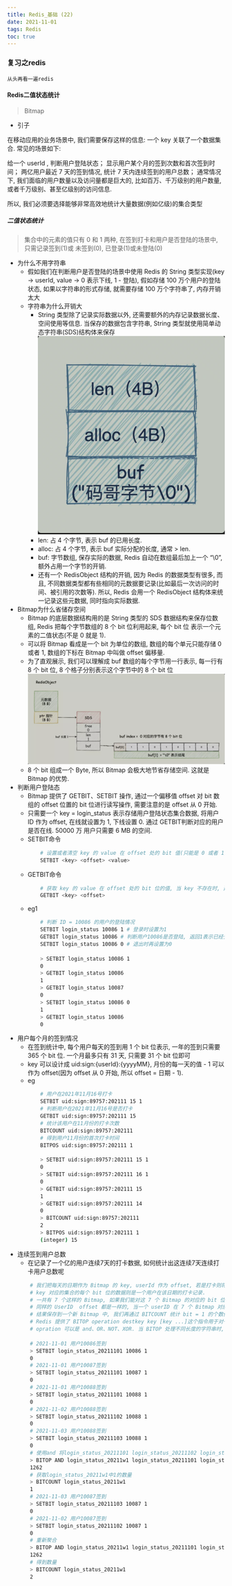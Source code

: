 ```yaml
---
title: Redis_基础 (22)
date: 2021-11-01
tags: Redis
toc: true
---
```


### 复习之redis
    从头再看一遍redis

<!-- more -->

#### Redis二值状态统计
> Bitmap
- 引子

在移动应用的业务场景中, 我们需要保存这样的信息: 一个 key 关联了一个数据集合. 
常见的场景如下: 

给一个 userId , 判断用户登陆状态；
显示用户某个月的签到次数和首次签到时间；
两亿用户最近 7 天的签到情况, 统计 7 天内连续签到的用户总数；
通常情况下, 我们面临的用户数量以及访问量都是巨大的, 比如百万、千万级别的用户数量, 或者千万级别、甚至亿级别的访问信息. 

所以, 我们必须要选择能够非常高效地统计大量数据(例如亿级)的集合类型

##### 二值状态统计
> 集合中的元素的值只有 0 和 1 两种, 在签到打卡和用户是否登陆的场景中, 只需记录签到(1)或 未签到(0), 已登录(1)或未登陆(0)
- 为什么不用字符串
    * 假如我们在判断用户是否登陆的场景中使用 Redis 的 String 类型实现(key -> userId, value -> 0 表示下线, 1 - 登陆), 假如存储 100 万个用户的登陆状态, 如果以字符串的形式存储, 就需要存储 100 万个字符串了, 内存开销太大
    * 字符串为什么开销大
        * String 类型除了记录实际数据以外, 还需要额外的内存记录数据长度、空间使用等信息. 当保存的数据包含字符串, String 类型就使用简单动态字符串(SDS)结构体来保存
        ![redis 字符串](/img/20211101_1.png)
        * len: 占 4 个字节, 表示 buf 的已用长度. 
        * alloc: 占 4 个字节, 表示 buf 实际分配的长度, 通常 > len. 
        * buf: 字节数组, 保存实际的数据, Redis 自动在数组最后加上一个 “\0”, 额外占用一个字节的开销. 
        * 还有一个 RedisObject 结构的开销, 因为 Redis 的数据类型有很多, 而且, 不同数据类型都有些相同的元数据要记录(比如最后一次访问的时间、被引用的次数等). 所以, Redis 会用一个 RedisObject 结构体来统一记录这些元数据, 同时指向实际数据. 
- Bitmap为什么省储存空间
    * Bitmap 的底层数据结构用的是 String 类型的 SDS 数据结构来保存位数组, Redis 把每个字节数组的 8 个 bit 位利用起来, 每个 bit 位 表示一个元素的二值状态(不是 0 就是 1). 
    * 可以将 Bitmap 看成是一个 bit 为单位的数组, 数组的每个单元只能存储 0 或者 1, 数组的下标在 Bitmap 中叫做 offset 偏移量. 
    * 为了直观展示, 我们可以理解成 buf 数组的每个字节用一行表示, 每一行有 8 个 bit 位, 8 个格子分别表示这个字节中的 8 个 bit 位
    ![Bitmap](/img/20211101_2.png)
    * 8 个 bit 组成一个 Byte, 所以 Bitmap 会极大地节省存储空间.  这就是 Bitmap 的优势. 
- 判断用户登陆态
    * Bitmap 提供了 GETBIT、SETBIT 操作, 通过一个偏移值 offset 对 bit 数组的 offset 位置的 bit 位进行读写操作, 需要注意的是 offset 从 0 开始. 
    * 只需要一个 key = login_status 表示存储用户登陆状态集合数据,  将用户 ID 作为 offset, 在线就设置为 1, 下线设置 0. 通过 GETBIT判断对应的用户是否在线. 50000 万 用户只需要 6 MB 的空间. 
    * SETBIT命令
        ```bash
            # 设置或者清空 key 的 value 在 offset 处的 bit 值(只能是 0 或者 1)
            SETBIT <key> <offset> <value>
        ```
    * GETBIT命令
        ```bash
            # 获取 key 的 value 在 offset 处的 bit 位的值, 当 key 不存在时, 返回 0
            GETBIT <key> <offset>
        ```
    * eg1
        ```bash
            # 判断 ID = 10086 的用户的登陆情况
            SETBIT login_status 10086 1 # 登录时设置为1
            GETBIT login_status 10086 # 判断用户10086是否登陆, 返回1表示已经登录
            SETBIT login_status 10086 0 # 退出时再设置为0

            > SETBIT login_status 10086 1
            0
            > GETBIT login_status 10086
            1
            > GETBIT login_status 10087
            0
            > SETBIT login_status 10086 0
            1
            > GETBIT login_status 10086
            0
        ```
- 用户每个月的签到情况
    * 在签到统计中, 每个用户每天的签到用 1 个 bit 位表示, 一年的签到只需要 365 个 bit 位. 一个月最多只有 31 天, 只需要 31 个 bit 位即可
    * key 可以设计成 uid:sign:{userId}:{yyyyMM}, 月份的每一天的值 - 1 可以作为 offset(因为 offset 从 0 开始, 所以 offset = 日期 - 1). 
    * eg
        ```bash
            # 用户在2021年11月16号打卡
            SETBIT uid:sign:89757:202111 15 1
            # 判断用户在2021年11月16号是否打卡
            GETBIT uid:sign:89757:202111 15
            # 统计该用户在11月份的打卡次数
            BITCOUNT uid:sign:89757:202111
            # 得到用户11月份的首次打卡时间
            BITPOS uid:sign:89757:202111 1

            > SETBIT uid:sign:89757:202111 15 1
            0
            > SETBIT uid:sign:89757:202111 16 1
            0
            > GETBIT uid:sign:89757:202111 15
            1
            > GETBIT uid:sign:89757:202111 14
            0
            > BITCOUNT uid:sign:89757:202111
            2
            > BITPOS uid:sign:89757:202111 1
            (integer) 15
        ```
- 连续签到用户总数
    * 在记录了一个亿的用户连续7天的打卡数据, 如何统计出这连续7天连续打卡用户总数呢
    ```bash
        # 我们把每天的日期作为 Bitmap 的 key, userId 作为 offset, 若是打卡则将 offset 位置的 bit 设置成 1
        # key 对应的集合的每个 bit 位的数据则是一个用户在该日期的打卡记录. 
        # 一共有 7 个这样的 Bitmap, 如果我们能对这 7 个 Bitmap 的对应的 bit 位做 『与』运算. 
        # 同样的 UserID  offset 都是一样的, 当一个 userID 在 7 个 Bitmap 对应对应的 offset 位置的 bit = 1 就说明该用户 7 天连续打卡. 
        # 结果保存到一个新 Bitmap 中, 我们再通过 BITCOUNT 统计 bit = 1 的个数便得到了连续打卡 7 天的用户总数了. 
        # Redis 提供了 BITOP operation destkey key [key ...]这个指令用于对一个或者多个 键 = key 的 Bitmap 进行位元操作. 
        # opration 可以是 and、OR、NOT、XOR. 当 BITOP 处理不同长度的字符串时, 较短的那个字符串所缺少的部分会被看作 0 . 空的 key 也被看作是包含 0 的字符串序列

        # 2021-11-01 用户10086签到 
        > SETBIT login_status_20211101 10086 1
        0
        # 2021-11-01 用户10087签到 
        > SETBIT login_status_20211101 10087 1
        0
        # 2021-11-01 用户10088签到 
        > SETBIT login_status_20211101 10088 1
        0
        # 2021-11-02 用户10088签到 
        > SETBIT login_status_20211102 10088 1
        0
        # 2021-11-03 用户10088签到
        > SETBIT login_status_20211103 10088 1
        0
        # 使用and 将login_status_20211101 login_status_20211102 login_status_20211103中都为1的数据聚合到login_status_20211w1中
        > BITOP AND login_status_20211w1 login_status_20211101 login_status_20211102 login_status_20211103
        1262
        # 获取login_status_20211w1中1的数量
        > BITCOUNT login_status_20211w1
        1
        # 2021-11-03 用户10087签到 
        > SETBIT login_status_20211103 10087 1
        0
        # 2021-11-02 用户10087签到 
        > SETBIT login_status_20211102 10087 1
        0
        # 重新聚合
        > BITOP AND login_status_20211w1 login_status_20211101 login_status_20211102 login_status_20211103
        1262
        # 得到数量
        > BITCOUNT login_status_20211w1
        2
    ```




